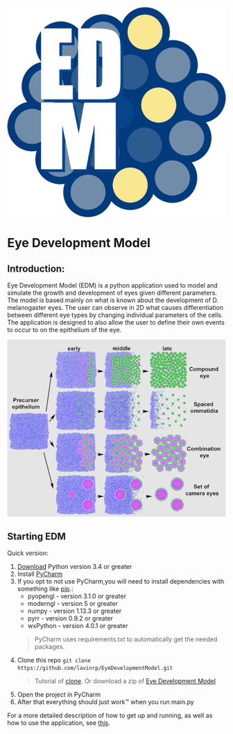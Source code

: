 <p align="right">
  <img src="./resources/EDM-1.png">
</p>

# Eye Development Model

## Introduction:
Eye Development Model (EDM) is a python application used to model and simulate the growth and development of eyes given different parameters.  The model is based mainly on what is known about the development of D. melanogaster eyes.  The user can observe in 2D what causes differentiation between different eye types by changing individual parameters of the cells.  The application is designed to also allow the user to define their own events to occur to on the epithelium of the eye.

<p align="center">
  <img src="./resources/developmentPathways.png">
</p>

## Starting EDM
Quick version:
1) [Download](https://www.python.org/downloads/) Python version 3.4 or greater
2) Install [PyCharm](https://www.jetbrains.com/pycharm/download/#section=windows)
3) If you opt to not use PyCharm,you will need to install dependencies with something like [pip](https://docs.python.org/3/installing/).:
   * pyopengl - version 3.1.0 or greater
   * moderngl - version 5 or greater
   * numpy - version 1.13.3 or greater
   * pyrr - version 0.9.2 or greater
   * wxPython - version 4.0.1 or greater
   >PyCharm uses requirements.txt to automatically get the needed packages. 
4) Clone this repo ```git clone https://github.com/lavinrp/EyeDevelopmentModel.git  ```
    >Tutorial of [clone](https://help.github.com/articles/cloning-a-repository/). Or download a zip of [Eye Development Model](https://github.com/lavinrp/EyeDevelopmentModel)
5) Open the project in PyCharm
6) After that everything should just work&trade; when you run main.py

For a more detailed description of how to get up and running, as well as how to use the application, see [this](user_guide.md).